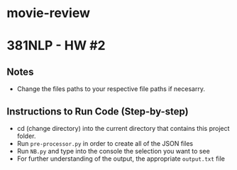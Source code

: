 # movie-review

# 381NLP - HW #2

## Notes
- Change the files paths to your respective file paths if necesarry.

## Instructions to Run Code (Step-by-step)
- cd (change directory) into the current directory that contains this project folder.
- Run `pre-processor.py` in order to create all of the JSON files
- Run `NB.py` and type into the console the selection you want to see
- For further understanding of the output, the appropriate `output.txt` file
